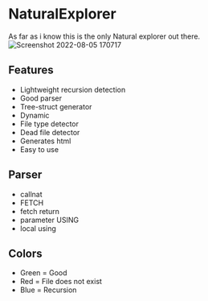 # NaturalExplorer
As far as i know this is the only Natural explorer out there.
![Screenshot 2022-08-05 170717](https://user-images.githubusercontent.com/102999825/183106464-c7a462e9-d04c-4a6d-824e-ac5b42b47296.png)

## Features
- Lightweight recursion detection
- Good parser
- Tree-struct generator
- Dynamic
- File type detector
- Dead file detector
- Generates html
- Easy to use

## Parser
- callnat
- FETCH
- fetch return
- parameter USING
- local using

## Colors
- Green = Good
- Red = File does not exist
- Blue = Recursion
